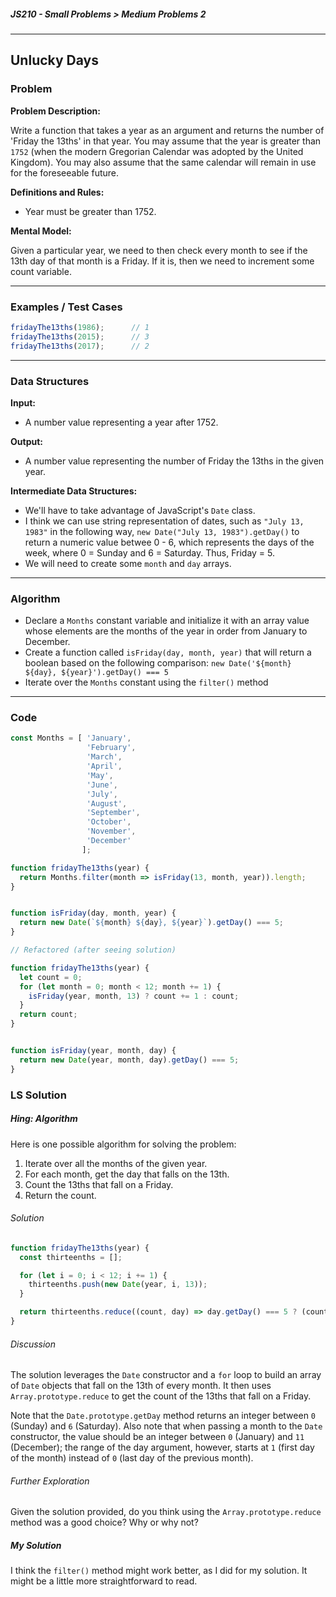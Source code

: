 ##### JS210 - Small Problems > Medium Problems 2

---

## Unlucky Days

### Problem

**Problem Description:**

Write a function that takes a year as an argument and returns the number of 'Friday the 13ths' in that year. You may assume that the year is greater than `1752` (when the modern Gregorian Calendar was adopted by the United Kingdom). You may also assume that the same calendar will remain in use for the foreseeable future.  

**Definitions and Rules:**

* Year must be greater than 1752.

**Mental Model:**

Given a particular year, we need to then check every month to see if the 13th day of that month is a Friday. If it is, then we need to increment some count variable.

---

### Examples / Test Cases

```javascript
fridayThe13ths(1986);      // 1
fridayThe13ths(2015);      // 3
fridayThe13ths(2017);      // 2
```

---

### Data Structures

**Input:**

* A number value representing a year after 1752.

**Output:**

* A number value representing the number of Friday the 13ths in the given year.

**Intermediate Data Structures:**

* We'll have to take advantage of JavaScript's `Date` class.
* I think we can use string representation of dates, such as `"July 13, 1983"` in the following way, `new Date("July 13, 1983").getDay()` to return a numeric value betwee 0 - 6, which represents the days of the week, where 0 = Sunday and 6 = Saturday. Thus, Friday = 5.
* We will need to create some `month` and `day` arrays.

---

### Algorithm

* Declare a `Months` constant variable and initialize it with an array value whose elements are the months of the year in order from January to December.
* Create a function called `isFriday(day, month, year)` that will return a boolean based on the following comparison: `new Date('${month} ${day}, ${year}').getDay() === 5`
* Iterate over the `Months` constant using the `filter()` method 

---

### Code

```javascript
const Months = [ 'January',
                 'February',
                 'March',
                 'April',
                 'May',
                 'June',
                 'July',
                 'August',
                 'September',
                 'October',
                 'November',
                 'December'
                ];

function fridayThe13ths(year) {
  return Months.filter(month => isFriday(13, month, year)).length;
}


function isFriday(day, month, year) {
  return new Date(`${month} ${day}, ${year}`).getDay() === 5;
}

// Refactored (after seeing solution)

function fridayThe13ths(year) {
  let count = 0;
  for (let month = 0; month < 12; month += 1) {
    isFriday(year, month, 13) ? count += 1 : count;
  }
  return count;
}


function isFriday(year, month, day) {
  return new Date(year, month, day).getDay() === 5;
}
```

### LS Solution

##### Hing: Algorithm

Here is one possible algorithm for solving the problem:

1. Iterate over all the months of the given year.
2. For each month, get the day that falls on the 13th.
3. Count the 13ths that fall on a Friday.
4. Return the count.

###### Solution

```javascript
function fridayThe13ths(year) {
  const thirteenths = [];

  for (let i = 0; i < 12; i += 1) {
    thirteenths.push(new Date(year, i, 13));
  }

  return thirteenths.reduce((count, day) => day.getDay() === 5 ? (count + 1) : count, 0);
}
```

###### Discussion

The solution leverages the `Date` constructor and a `for` loop to build an array of `Date` objects that fall on the 13th of every month. It then uses `Array.prototype.reduce` to get the count of the 13ths that fall on a Friday.  

Note that the `Date.prototype.getDay` method returns an integer between `0` (Sunday) and `6` (Saturday). Also note that when passing a month to the `Date` constructor, the value should be an integer between `0` (January) and `11` (December); the range of the day argument, however, starts at `1` (first day of the month) instead of `0` (last day of the previous month).

###### Further Exploration

Given the solution provided, do you think using the `Array.prototype.reduce` method was a good choice? Why or why not?

##### My Solution

I think the `filter()` method might work better, as I did for my solution. It might be a little more straightforward to read.


